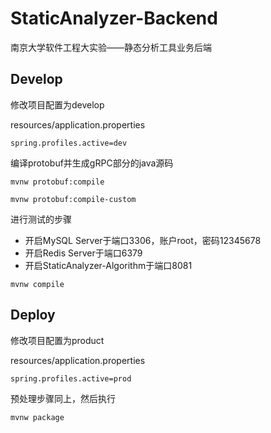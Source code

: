 # StaticAnalyzer-Backend

南京大学软件工程大实验——静态分析工具业务后端

## Develop

修改项目配置为develop

resources/application.properties
```
spring.profiles.active=dev
```

编译protobuf并生成gRPC部分的java源码

`mvnw protobuf:compile`

`mvnw protobuf:compile-custom`

进行测试的步骤
- 开启MySQL Server于端口3306，账户root，密码12345678
- 开启Redis Server于端口6379
- 开启StaticAnalyzer-Algorithm于端口8081

`mvnw compile`

## Deploy

修改项目配置为product

resources/application.properties
```
spring.profiles.active=prod
```

预处理步骤同上，然后执行

`mvnw package`
